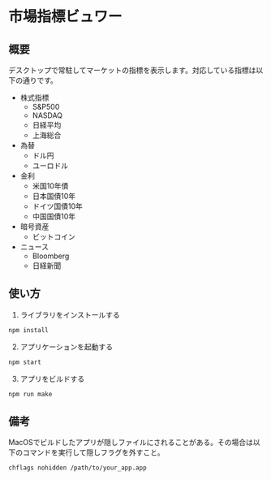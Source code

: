 # 市場指標ビュワー

## 概要

デスクトップで常駐してマーケットの指標を表示します。対応している指標は以下の通りです。

- 株式指標
  - S&P500
  - NASDAQ
  - 日経平均
  - 上海総合
- 為替
  - ドル円
  - ユーロドル
- 金利
  - 米国10年債
  - 日本国債10年
  - ドイツ国債10年
  - 中国国債10年
- 暗号資産
  - ビットコイン
- ニュース
  - Bloomberg
  - 日経新聞

## 使い方

1. ライブラリをインストールする

```bash
npm install
```

2. アプリケーションを起動する

```bash
npm start
```

3. アプリをビルドする

```bash
npm run make
```

## 備考

MacOSでビルドしたアプリが隠しファイルにされることがある。その場合は以下のコマンドを実行して隠しフラグを外すこと。

```bash
chflags nohidden /path/to/your_app.app
```
